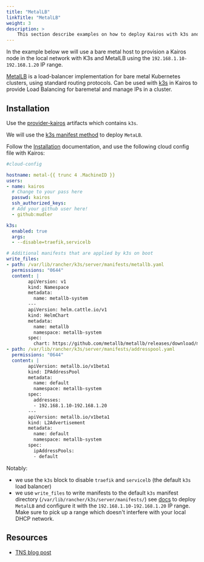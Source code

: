 ```yaml
---
title: "MetalLB"
linkTitle: "MetalLB"
weight: 3
description: > 
    This section describe examples on how to deploy Kairos with k3s and MetalLB
---
```


In the example below we will use a bare metal host to provision a Kairos node in the local network with K3s and MetalLB using the `192.168.1.10-192.168.1.20` IP range.

[MetalLB](https://metallb.universe.tf/) is a load-balancer implementation for bare metal Kubernetes clusters, using standard routing protocols. Can be used with [k3s](https://k3s.io) in Kairos to provide Load Balancing for baremetal and manage IPs in a cluster.

## Installation

Use the [provider-kairos](https://github.com/kairos-io/provider-kairos) artifacts which contains `k3s`.

We will use the [k3s manifest method](/docs/reference/configuration#kubernetes-manifests) to deploy `MetaLB`.

Follow the [Installation](/docs/installation) documentation, and use the following cloud config file with Kairos:

```yaml
#cloud-config

hostname: metal-{{ trunc 4 .MachineID }}
users:
- name: kairos
  # Change to your pass here
  passwd: kairos
  ssh_authorized_keys:
  # Add your github user here!
  - github:mudler

k3s:
  enabled: true
  args:
  - --disable=traefik,servicelb

# Additional manifests that are applied by k3s on boot
write_files:
- path: /var/lib/rancher/k3s/server/manifests/metallb.yaml
  permissions: "0644"
  content: |
        apiVersion: v1
        kind: Namespace
        metadata:
          name: metallb-system
        ---
        apiVersion: helm.cattle.io/v1
        kind: HelmChart
        metadata:
          name: metallb
          namespace: metallb-system
        spec:
          chart: https://github.com/metallb/metallb/releases/download/metallb-chart-0.13.7/metallb-0.13.7.tgz
- path: /var/lib/rancher/k3s/server/manifests/addresspool.yaml
  permissions: "0644"
  content: |
        apiVersion: metallb.io/v1beta1
        kind: IPAddressPool
        metadata:
          name: default
          namespace: metallb-system
        spec:
          addresses:
          - 192.168.1.10-192.168.1.20
        ---
        apiVersion: metallb.io/v1beta1
        kind: L2Advertisement
        metadata:
          name: default
          namespace: metallb-system
        spec:
          ipAddressPools:
          - default
```

Notably:

- we use the `k3s` block to disable `traefik` and `servicelb` (the default `k3s` load balancer)
- we use `write_files` to write manifests to the default `k3s` manifest directory (`/var/lib/rancher/k3s/server/manifests/`) see [docs](/docs/reference/configuration#kubernetes-manifests) to deploy `MetalLB` and configure it with the `192.168.1.10-192.168.1.20` IP range. Make sure to pick up a range which doesn't interfere with your local DHCP network.

## Resources

- [TNS blog post](https://thenewstack.io/livin-kubernetes-on-the-immutable-edge-with-kairos-project/)